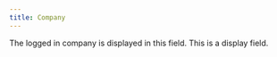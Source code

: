 ```yaml
---
title: Company
---
```



The logged in company is displayed in this field. This is a display field.
